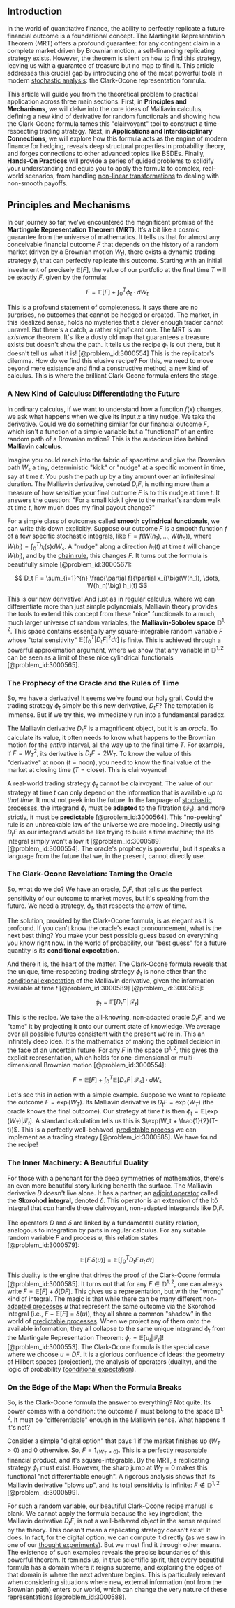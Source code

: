 ## Introduction
In the world of quantitative finance, the ability to perfectly replicate a future financial outcome is a foundational concept. The Martingale Representation Theorem (MRT) offers a profound guarantee: for any contingent claim in a complete market driven by Brownian motion, a self-financing replicating strategy exists. However, the theorem is silent on how to find this strategy, leaving us with a guarantee of treasure but no map to find it. This article addresses this crucial gap by introducing one of the most powerful tools in modern [stochastic analysis](@article_id:188315): the Clark-Ocone representation formula.

This article will guide you from the theoretical problem to practical application across three main sections. First, in **Principles and Mechanisms**, we will delve into the core ideas of Malliavin calculus, defining a new kind of derivative for random functionals and showing how the Clark-Ocone formula tames this "clairvoyant" tool to construct a time-respecting trading strategy. Next, in **Applications and Interdisciplinary Connections**, we will explore how this formula acts as the engine of modern finance for hedging, reveals deep structural properties in probability theory, and forges connections to other advanced topics like BSDEs. Finally, **Hands-On Practices** will provide a series of guided problems to solidify your understanding and equip you to apply the formula to complex, real-world scenarios, from handling [non-linear transformations](@article_id:635621) to dealing with non-smooth payoffs.

## Principles and Mechanisms

In our journey so far, we've encountered the magnificent promise of the **Martingale Representation Theorem (MRT)**. It’s a bit like a cosmic guarantee from the universe of mathematics. It tells us that for almost any conceivable financial outcome $F$ that depends on the history of a random market (driven by a Brownian motion $W_t$), there exists a dynamic trading strategy $\phi_t$ that can perfectly replicate this outcome. Starting with an initial investment of precisely $\mathbb{E}[F]$, the value of our portfolio at the final time $T$ will be exactly $F$, given by the formula:

$$
F = \mathbb{E}[F] + \int_{0}^{T} \phi_t \cdot dW_t
$$

This is a profound statement of completeness. It says there are no surprises, no outcomes that cannot be hedged or created. The market, in this idealized sense, holds no mysteries that a clever enough trader cannot unravel. But there's a catch, a rather significant one. The MRT is an *existence* theorem. It's like a dusty old map that guarantees a treasure exists but doesn't show the path. It tells us the recipe $\phi_t$ is out there, but it doesn't tell us what it is! [@problem_id:3000554] This is the replicator's dilemma. How do we find this elusive recipe? For this, we need to move beyond mere existence and find a constructive method, a new kind of calculus. This is where the brilliant Clark-Ocone formula enters the stage.

### A New Kind of Calculus: Differentiating the Future

In ordinary calculus, if we want to understand how a function $f(x)$ changes, we ask what happens when we give its input $x$ a tiny nudge. We take the derivative. Could we do something similar for our financial outcome $F$, which isn't a function of a simple variable but a "functional" of an entire random path of a Brownian motion? This is the audacious idea behind **Malliavin calculus**.

Imagine you could reach into the fabric of spacetime and give the Brownian path $W_s$ a tiny, deterministic "kick" or "nudge" at a specific moment in time, say at time $t$. You push the path up by a tiny amount over an infinitesimal duration. The Malliavin derivative, denoted $D_t F$, is nothing more than a measure of how sensitive your final outcome $F$ is to this nudge at time $t$. It answers the question: "For a small kick I give to the market's random walk at time $t$, how much does my final payout change?"

For a simple class of outcomes called **smooth cylindrical functionals**, we can write this down explicitly. Suppose our outcome $F$ is a smooth function $f$ of a few specific stochastic integrals, like $F = f(W(h_1), \dots, W(h_n))$, where $W(h_i) = \int_0^T h_i(s) dW_s$. A "nudge" along a direction $h_i(t)$ at time $t$ will change $W(h_i)$, and by the [chain rule](@article_id:146928), this changes $F$. It turns out the formula is beautifully simple [@problem_id:3000567]:

$$
D_t F = \sum_{i=1}^{n} \frac{\partial f}{\partial x_i}\big(W(h_1), \dots, W(h_n)\big) h_i(t)
$$

This is our new derivative! And just as in regular calculus, where we can differentiate more than just simple polynomials, Malliavin theory provides the tools to extend this concept from these "nice" functionals to a much, much larger universe of random variables, the **Malliavin-Sobolev space** $\mathbb{D}^{1,2}$. This space contains essentially any square-integrable random variable $F$ whose "total sensitivity" $\mathbb{E}[\int_0^T |D_t F|^2 dt]$ is finite. This is achieved through a powerful approximation argument, where we show that any variable in $\mathbb{D}^{1,2}$ can be seen as a limit of these nice cylindrical functionals [@problem_id:3000565].

### The Prophecy of the Oracle and the Rules of Time

So, we have a derivative! It seems we've found our holy grail. Could the trading strategy $\phi_t$ simply be this new derivative, $D_t F$? The temptation is immense. But if we try this, we immediately run into a fundamental paradox.

The Malliavin derivative $D_t F$ is a magnificent object, but it is an *oracle*. To calculate its value, it often needs to know what happens to the Brownian motion for the *entire* interval, all the way up to the final time $T$. For example, if $F = W_T^2$, its derivative is $D_t F = 2W_T$. To know the value of this "derivative" at noon ($t=\text{noon}$), you need to know the final value of the market at closing time ($T=\text{close}$). This is clairvoyance!

A real-world trading strategy $\phi_t$ cannot be clairvoyant. The value of our strategy at time $t$ can only depend on the information that is available *up to that time*. It must not peek into the future. In the language of [stochastic processes](@article_id:141072), the integrand $\phi_t$ must be **adapted** to the filtration $(\mathcal{F}_t)$, and more strictly, it must be **predictable** [@problem_id:3000564]. This "no-peeking" rule is an unbreakable law of the universe we are modeling. Directly using $D_t F$ as our integrand would be like trying to build a time machine; the Itô integral simply won't allow it [@problem_id:3000589] [@problem_id:3000554]. The oracle's prophecy is powerful, but it speaks a language from the future that we, in the present, cannot directly use.

### The Clark-Ocone Revelation: Taming the Oracle

So, what do we do? We have an oracle, $D_t F$, that tells us the perfect sensitivity of our outcome to market moves, but it's speaking from the future. We need a strategy, $\phi_t$, that respects the arrow of time.

The solution, provided by the Clark-Ocone formula, is as elegant as it is profound. If you can't know the oracle's exact pronouncement, what is the next best thing? You make your best possible guess based on everything you know right now. In the world of probability, our "best guess" for a future quantity is its **conditional expectation**.

And there it is, the heart of the matter. The Clark-Ocone formula reveals that the unique, time-respecting trading strategy $\phi_t$ is none other than the [conditional expectation](@article_id:158646) of the Malliavin derivative, given the information available at time $t$ [@problem_id:3000589] [@problem_id:3000585]:

$$
\phi_t = \mathbb{E}[D_t F \,|\, \mathcal{F}_t]
$$

This is the recipe. We take the all-knowing, non-adapted oracle $D_t F$, and we "tame" it by projecting it onto our current state of knowledge. We average over all possible futures consistent with the present we're in. This an infinitely deep idea. It's the mathematics of making the optimal decision in the face of an uncertain future. For any $F$ in the space $\mathbb{D}^{1,2}$, this gives the explicit representation, which holds for one-dimensional or multi-dimensional Brownian motion [@problem_id:3000554]:

$$
F = \mathbb{E}[F] + \int_0^T \mathbb{E}[D_s F \,|\, \mathcal{F}_s] \cdot dW_s
$$

Let's see this in action with a simple example. Suppose we want to replicate the outcome $F = \exp(W_T)$. Its Malliavin derivative is $D_t F = \exp(W_T)$ (the oracle knows the final outcome). Our strategy at time $t$ is then $\phi_t = \mathbb{E}[\exp(W_T) | \mathcal{F}_t]$. A standard calculation tells us this is $\exp(W_t + \frac{1}{2}(T-t))$. This is a perfectly well-behaved, [predictable process](@article_id:273766) we can implement as a trading strategy [@problem_id:3000585]. We have found the recipe!

### The Inner Machinery: A Beautiful Duality

For those with a penchant for the deep symmetries of mathematics, there's an even more beautiful story lurking beneath the surface. The Malliavin derivative $D$ doesn't live alone. It has a partner, an [adjoint operator](@article_id:147242) called the **Skorohod integral**, denoted $\delta$. This operator is an extension of the Itô integral that *can* handle those clairvoyant, non-adapted integrands like $D_t F$.

The operators $D$ and $\delta$ are linked by a fundamental duality relation, analogous to integration by parts in regular calculus. For any suitable random variable $F$ and process $u$, this relation states [@problem_id:3000579]:

$$
\mathbb{E}[F \, \delta(u)] = \mathbb{E}\left[\int_0^T D_t F \, u_t \, dt\right]
$$

This duality is the engine that drives the proof of the Clark-Ocone formula [@problem_id:3000585]. It turns out that for any $F \in \mathbb{D}^{1,2}$, one can always write $F = \mathbb{E}[F] + \delta(DF)$. This gives us a representation, but with the "wrong" kind of integral. The magic is that while there can be many different non-[adapted processes](@article_id:187216) $u$ that represent the same outcome via the Skorohod integral (i.e., $F-\mathbb{E}[F] = \delta(u)$), they all share a common "shadow" in the world of [predictable processes](@article_id:262451). When we project any of them onto the available information, they all collapse to the same unique integrand $\phi_t$ from the Martingale Representation Theorem: $\phi_t = \mathbb{E}[u_t | \mathcal{F}_t]$! [@problem_id:3000553]. The Clark-Ocone formula is the special case where we choose $u=DF$. It is a glorious confluence of ideas: the geometry of Hilbert spaces (projection), the analysis of operators (duality), and the logic of probability ([conditional expectation](@article_id:158646)).

### On the Edge of the Map: When the Formula Breaks

So, is the Clark-Ocone formula the answer to everything? Not quite. Its power comes with a condition: the outcome $F$ must belong to the space $\mathbb{D}^{1,2}$. It must be "differentiable" enough in the Malliavin sense. What happens if it's not?

Consider a simple "digital option" that pays $1$ if the market finishes up ($W_T > 0$) and $0$ otherwise. So, $F = \mathbf{1}_{\{W_T>0\}}$. This is a perfectly reasonable financial product, and it's square-integrable. By the MRT, a replicating strategy $\phi_t$ must exist. However, the sharp jump at $W_T=0$ makes this functional "not differentiable enough". A rigorous analysis shows that its Malliavin derivative "blows up", and its total sensitivity is infinite: $F \notin \mathbb{D}^{1,2}$ [@problem_id:3000599].

For such a random variable, our beautiful Clark-Ocone recipe manual is blank. We cannot apply the formula because the key ingredient, the Malliavin derivative $D_t F$, is not a well-behaved object in the sense required by the theory. This doesn't mean a replicating strategy doesn't exist! It does. In fact, for the digital option, we can compute it directly (as we saw in one of our [thought experiments](@article_id:264080)). But we must find it through other means. The existence of such examples reveals the precise boundaries of this powerful theorem. It reminds us, in true scientific spirit, that every beautiful formula has a domain where it reigns supreme, and exploring the edges of that domain is where the next adventure begins. This is particularly relevant when considering situations where new, external information (not from the Brownian path) enters our world, which can change the very nature of these representations [@problem_id:3000588].